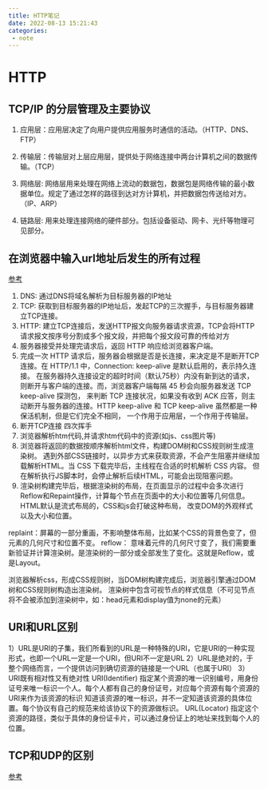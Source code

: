 ```yaml
---
title: HTTP笔记
date: 2022-08-13 15:21:43
categories: 
 - note
---
```


# HTTP

## TCP/IP 的分层管理及主要协议

1. 应用层：应用层决定了向用户提供应用服务时通信的活动。（HTTP、DNS、FTP）


2. 传输层：传输层对上层应用层，提供处于网络连接中两台计算机之间的数据传输。（TCP）


3. 网络层: 网络层用来处理在网络上流动的数据包，数据包是网络传输的最小数据单位。规定了通过怎样的路径到达对方计算机，并把数据包传送给对方。（IP、ARP）


4. 链路层: 用来处理连接网络的硬件部分。包括设备驱动、网卡、光纤等物理可见部分。


## 在浏览器中输入url地址后发生的所有过程
[参考](https://www.jianshu.com/p/c1dfc6caa520)

1. DNS: 通过DNS将域名解析为目标服务器的IP地址
2. TCP: 获取到目标服务器的IP地址后，发起TCP的三次握手，与目标服务器建立TCP连接。
3. HTTP: 建立TCP连接后，发送HTTP报文向服务器请求资源，TCP会将HTTP请求报文按序号分割成多个报文段，并把每个报文段可靠的传给对方
4. 服务器接受并处理完请求后，返回 HTTP 响应给浏览器客户端。
5. 完成一次 HTTP 请求后，服务器会根据是否是长连接，来决定是不是断开TCP连接。在 HTTP/1.1 中，Connection: keep-alive 是默认启用的，表示持久连接。
在服务器持久连接设定的超时时间（默认75秒）内没有新到达的请求，则断开与客户端的连接。而，浏览器客户端每隔 45 秒会向服务器发送 TCP keep-alive 探测包，
来判断 TCP 连接状况，如果没有收到 ACK 应答，则主动断开与服务器的连接。HTTP keep-alive 和 TCP keep-alive 虽然都是一种保活机制，但是它们完全不相同，
一个作用于应用层，一个作用于传输层。
6. 断开TCP连接 四次挥手
7. 浏览器解析htm代码,并请求htm代码中的资源(如js、css图片等)
8. 浏览器将返回的数据按顺序解析html文件，构建DOM树和CSS规则树生成渲染树。 遇到外部CSS链接时，以异步方式来获取资源，不会产生阻塞并继续加载解析HTML。当 CSS 下载完毕后，主线程在合适的时机解析 CSS 内容。
   但在解析执行JS脚本时，会停止解析后续HTML，可能会出现阻塞问题。
9. 渲染树构建完毕后，根据渲染树的布局，在页面显示的过程中会多次进行Reflow和Repaint操作，计算每个节点在页面中的大小和位置等几何信息。HTML默认是流式布局的，CSS和js会打破这种布局，
改变DOM的外观样式以及大小和位置。

replaint：屏幕的一部分重画，不影响整体布局，比如某个CSS的背景色变了，但元素的几何尺寸和位置不变。
reflow： 意味着元件的几何尺寸变了，我们需要重新验证并计算渲染树。是渲染树的一部分或全部发生了变化。这就是Reflow，或是Layout。

浏览器解析css，形成CSS规则树，当DOM树构建完成后，浏览器引擎通过DOM树和CSS规则树构造出渲染树。
渲染树中包含可视节点的样式信息（不可见节点将不会被添加到渲染树中，如：head元素和display值为none的元素）

## URI和URL区别
1）URL是URI的子集，我们所看到的URL是一种特殊的URI，它是URI的一种实现形式，也即一个URL一定是一个URI，但URI不一定是URL
2）URL是绝对的，于整个网络而言，一个提供访问到确切资源的链接是一个URL（也属于URI）
3）URI既有相对性又有绝对性
URI(Identifier) 指定某个资源的唯一识别编号，用身份证号来唯一标识一个人。每个人都有自己的身份证号，对应每个资源有每个资源的URI来作为该资源的标识
知道该资源的唯一标识，并不一定知道该资源的具体位置。每个协议有自己的规范来给该协议下的资源做标识。
URL(Locator)   指定这个资源的路径，类似于具体的身份证卡片，可以通过身份证上的地址来找到每个人的位置。

## TCP和UDP的区别
[参考](https://www.cnblogs.com/fundebug/p/differences-of-tcp-and-udp.html#:~:text=%E6%80%BB%E7%BB%93%201%20TCP%E5%90%91%E4%B8%8A%E5%B1%82%E6%8F%90%E4%BE%9B%E9%9D%A2%E5%90%91%E8%BF%9E%E6%8E%A5%E7%9A%84%E5%8F%AF%E9%9D%A0%E6%9C%8D%E5%8A%A1%20%EF%BC%8CUDP%E5%90%91%E4%B8%8A%E5%B1%82%E6%8F%90%E4%BE%9B%E6%97%A0%E8%BF%9E%E6%8E%A5%E4%B8%8D%E5%8F%AF%E9%9D%A0%E6%9C%8D%E5%8A%A1%E3%80%82%202%20%E8%99%BD%E7%84%B6,UDP%20%E5%B9%B6%E6%B2%A1%E6%9C%89%20TCP%20%E4%BC%A0%E8%BE%93%E6%9D%A5%E7%9A%84%E5%87%86%E7%A1%AE%EF%BC%8C%E4%BD%86%E6%98%AF%E4%B9%9F%E8%83%BD%E5%9C%A8%E5%BE%88%E5%A4%9A%E5%AE%9E%E6%97%B6%E6%80%A7%E8%A6%81%E6%B1%82%E9%AB%98%E7%9A%84%E5%9C%B0%E6%96%B9%E6%9C%89%E6%89%80%E4%BD%9C%E4%B8%BA%203%20%E5%AF%B9%E6%95%B0%E6%8D%AE%E5%87%86%E7%A1%AE%E6%80%A7%E8%A6%81%E6%B1%82%E9%AB%98%EF%BC%8C%E9%80%9F%E5%BA%A6%E5%8F%AF%E4%BB%A5%E7%9B%B8%E5%AF%B9%E8%BE%83%E6%85%A2%E7%9A%84%EF%BC%8C%E5%8F%AF%E4%BB%A5%E9%80%89%E7%94%A8TCP)




